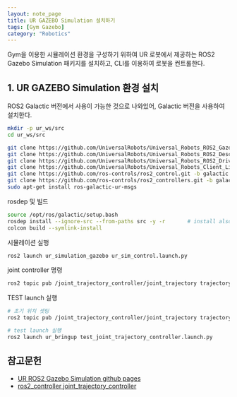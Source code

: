 ```yaml
---
layout: note_page
title: UR GAZEBO Simulation 설치하기
tags: [Gym Gazebo]
category: "Robotics"
---
```


Gym을 이용한 시뮬레이션 환경을 구성하기 위하여 UR 로봇에서 제공하는 ROS2 Gazebo Simulation 패키지를 설치하고, CLI를 이용하여 로봇을 컨트롤한다.

## 1. UR GAZEBO Simulation 환경 설치

ROS2 Galactic 버전에서 사용이 가능한 것으로 나와있어, Galactic 버전을 사용하여 설치한다.

```bash
mkdir -p ur_ws/src
cd ur_ws/src

git clone https://github.com/UniversalRobots/Universal_Robots_ROS2_Gazebo_Simulation.git -b ros2
git clone https://github.com/UniversalRobots/Universal_Robots_ROS2_Description.git -b galactic
git clone https://github.com/UniversalRobots/Universal_Robots_ROS2_Driver.git -b galactic
git clone https://github.com/UniversalRobots/Universal_Robots_Client_Library.git
git clone https://github.com/ros-controls/ros2_control.git -b galactic
git clone https://github.com/ros-controls/ros2_controllers.git -b galactic
sudo apt-get install ros-galactic-ur-msgs
```

rosdep 및 빌드

```bash
source /opt/ros/galactic/setup.bash
rosdep install --ignore-src --from-paths src -y -r       # install also is there are unreleased packages
colcon build --symlink-install
```

시뮬레이션 실행

```bash
ros2 launch ur_simulation_gazebo ur_sim_control.launch.py
```

joint controller 명령

```bash
ros2 topic pub /joint_trajectory_controller/joint_trajectory trajectory_msgs/msg/JointTrajectory "{joint_names: ['shoulder_pan_joint', 'shoulder_lift_joint', 'elbow_joint', 'wrist_1_joint', 'wrist_2_joint', 'wrist_3_joint'], points: [{positions: [0.0, 0.0, 0.0, 0.0, 0.0, 0.0], time_from_start: {sec: 0, nanosec: 0}}]}" --once
```

TEST launch 실행

```bash
# 초기 위치 셋팅
ros2 topic pub /joint_trajectory_controller/joint_trajectory trajectory_msgs/msg/JointTrajectory "{joint_names: ['shoulder_pan_joint', 'shoulder_lift_joint', 'elbow_joint', 'wrist_1_joint', 'wrist_2_joint', 'wrist_3_joint'], points: [{positions: [0.0, -1.57, 0.0, -1.57, 0.0, 0.0], time_from_start: {sec: 4, nanosec: 0}}]}" --once

# test launch 실행
ros2 launch ur_bringup test_joint_trajectory_controller.launch.py
```

## 참고문헌

- [UR ROS2 Gazebo Simulation github pages](https://github.com/UniversalRobots/Universal_Robots_ROS2_Gazebo_Simulation)
- [ros2_controller joint_trajectory_controller](https://control.ros.org/foxy/doc/ros2_controllers/joint_trajectory_controller/doc/userdoc.html#using-joint-trajectory-controller-s)